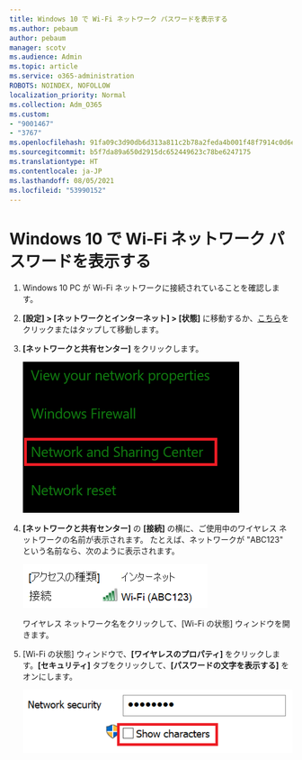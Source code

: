 ```yaml
---
title: Windows 10 で Wi-Fi ネットワーク パスワードを表示する
ms.author: pebaum
author: pebaum
manager: scotv
ms.audience: Admin
ms.topic: article
ms.service: o365-administration
ROBOTS: NOINDEX, NOFOLLOW
localization_priority: Normal
ms.collection: Adm_O365
ms.custom:
- "9001467"
- "3767"
ms.openlocfilehash: 91fa09c3d90db6d313a811c2b78a2feda4b001f48f7914c0d6e2b81627400fbc
ms.sourcegitcommit: b5f7da89a650d2915dc652449623c78be6247175
ms.translationtype: HT
ms.contentlocale: ja-JP
ms.lasthandoff: 08/05/2021
ms.locfileid: "53990152"
---
```

# <a name="view-wi-fi-network-password-in-windows-10"></a>Windows 10 で Wi-Fi ネットワーク パスワードを表示する

1. Windows 10 PC が Wi-Fi ネットワークに接続されていることを確認します。

2. **[設定] > [ネットワークとインターネット] > [状態]** に移動するか、[こちら](ms-settings:network?activationSource=GetHelp)をクリックまたはタップして移動します。

3. **[ネットワークと共有センター]** をクリックします。

    ![ネットワークと共有センター。](media/network-sharing-center.png)

4. **[ネットワークと共有センター]** の **[接続]** の横に、ご使用中のワイヤレス ネットワークの名前が表示されます。 たとえば、ネットワークが "ABC123" という名前なら、次のように表示されます。

    ![ネットワーク接続。](media/network-connections.png)

    ワイヤレス ネットワーク名をクリックして、[Wi-Fi の状態] ウィンドウを開きます。 

5. [Wi-Fi の状態] ウィンドウで、**[ワイヤレスのプロパティ]** をクリックします。**[セキュリティ]** タブをクリックして、**[パスワードの文字を表示する]** をオンにします。

    ![Wi-Fi パスワードの文字を表示する。](media/show-password-characters.png)

